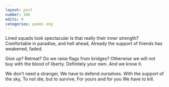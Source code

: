 ```yaml
---
layout: post
number: 366
edits: 9
categories: poems eng
---
```


Lined squads look spectacular
Is that really their inner strength?
Comfortable in paradise, and hell ahead, 
Already the support of friends has weakened, faded.

Give up? Retreat?
Do we raise flags from bridges?
Otherwise we will not buy with the blood of liberty.
Definitely your own.
And we know it.

We don't need a stranger,
We have to defend ourselves.
With the support of the sky,
To not die, but to survive,
For yours and for you
We have to kill.
